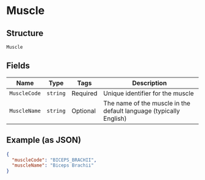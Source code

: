 
# Muscle

## Structure

`Muscle`

## Fields

| Name | Type | Tags | Description |
|  --- | --- | --- | --- |
| `MuscleCode` | `string` | Required | Unique identifier for the muscle |
| `MuscleName` | `string` | Optional | The name of the muscle in the default language (typically English) |

## Example (as JSON)

```json
{
  "muscleCode": "BICEPS_BRACHII",
  "muscleName": "Biceps Brachii"
}
```


